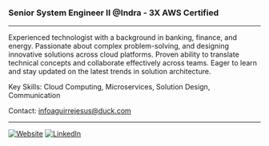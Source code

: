 ### Senior System Engineer II @Indra - 3X AWS Certified

----

Experienced technologist with a background in banking, finance, and energy. Passionate about complex problem-solving, and designing innovative solutions across cloud platforms. Proven ability to translate technical concepts and collaborate effectively across teams. Eager to learn and stay updated on the latest trends in solution architecture.

Key Skills: Cloud Computing, Microservices, Solution Design, Communication

Contact: infoaguirrejesus@duck.com

----

<a href="https://jeaguirre-web.vercel.app" target="_blank" rel="noopener noreferrer">![Website](https://img.shields.io/badge/Website-inactive.svg?style=for-the-badge&logo=Windows%20Terminal)</a>
<a href="https://www.linkedin.com/in/info-aguirre-jesus" target="_blank" rel="noopener noreferrer">![LinkedIn](https://img.shields.io/badge/LinkedIn-informational.svg?style=for-the-badge&logo=linkedin)</a>
